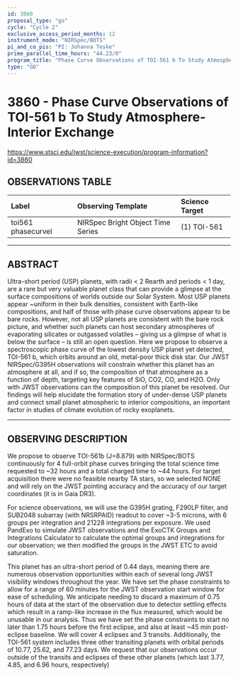 ```yaml
---
id: 3860
proposal_type: "go"
cycle: "Cycle 2"
exclusive_access_period_months: 12
instrument_mode: "NIRSpec/BOTS"
pi_and_co_pis: "PI: Johanna Teske"
prime_parallel_time_hours: "44.23/0"
program_title: "Phase Curve Observations of TOI-561 b To Study Atmosphere-Interior Exchange"
type: "GO"
---
```

# 3860 - Phase Curve Observations of TOI-561 b To Study Atmosphere-Interior Exchange
https://www.stsci.edu/jwst/science-execution/program-information?id=3860
## OBSERVATIONS TABLE
| Label               | Observing Template              | Science Target |
| :------------------ | :------------------------------ | :------------- |
| toi561 phasecurvel  | NIRSpec Bright Object Time Series | (1) TOI-561    |

---

## ABSTRACT

Ultra-short period (USP) planets, with radii < 2 Rearth and periods < 1 day, are a rare but very valuable planet class that can provide a glimpse at the surface compositions of worlds outside our Solar System. Most USP planets appear ~uniform in their bulk densities, consistent with Earth-like compositions, and half of those with phase curve observations appear to be bare rocks. However, not all USP planets are consistent with the bare rock picture, and whether such planets can host secondary atmospheres of evaporating silicates or outgassed volatiles – giving us a glimpse of what is below the surface – is still an open question. Here we propose to observe a spectroscopic phase curve of the lowest density USP planet yet detected, TOI-561 b, which orbits around an old, metal-poor thick disk star. Our JWST NIRSpec/G395H observations will constrain whether this planet has an atmosphere at all, and if so, the composition of that atmosphere as a function of depth, targeting key features of SiO, CO2, CO, and H2O. Only with JWST observations can the composition of this planet be resolved. Our findings will help elucidate the formation story of under-dense USP planets and connect small planet atmospheric to interior compositions, an important factor in studies of climate evolution of rocky exoplanets.

---

## OBSERVING DESCRIPTION

We propose to observe TOI-561b (J=8.879) with NIRSpec/BOTS continuously for 4 full-orbit phase curves bringing the total science time requested to ~32 hours and a total charged time to ~44 hours. For target acquisition there were no feasible nearby TA stars, so we selected NONE and will rely on the JWST pointing accuracy and the accuracy of our target coordinates (it is in Gaia DR3).

For science observations, we will use the G395H grating, F290LP filter, and SUB2048 subarray (with NRSRPAID) readout to cover ~3-5 microns, with 6 groups per integration and 21228 integrations per exposure. We used PandExo to simulate JWST observations and the ExoCTK Groups and Integrations Calculator to calculate the optimal groups and integrations for our observation; we then modified the groups in the JWST ETC to avoid saturation.

This planet has an ultra-short period of 0.44 days, meaning there are numerous observation opportunities within each of several long JWST visibility windows throughout the year. We have set the phase constraints to allow for a range of 60 minutes for the JWST observation start window for ease of scheduling. We anticipate needing to discard a maximum of 0.75 hours of data at the start of the observation due to detector settling effects which result in a ramp-like increase in the flux measured, which would be unusable in our analysis. Thus we have set the phase constraints to start no later than 1.75 hours before the first eclipse, and also at least ~45 min post-eclipse baseline. We will cover 4 eclipses and 3 transits. Additionally, the TOI-561 system includes three other transiting planets with orbital periods of 10.77, 25.62, and 77.23 days. We request that our observations occur outside of the transits and eclipses of these other planets (which last 3.77, 4.85, and 6.96 hours, respectively)